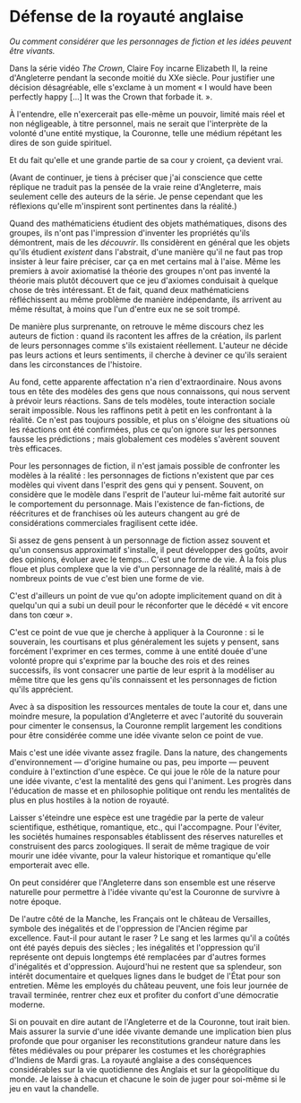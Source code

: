 Défense de la royauté anglaise
==============================

*Ou comment considérer que les personnages de fiction et les idées peuvent
être vivants.*

Dans la série vidéo _The Crown_, Claire Foy incarne Elizabeth II, la reine
d'Angleterre pendant la seconde moitié du XXe siècle. Pour justifier une
décision désagréable, elle s'exclame à un moment « I would have been
perfectly happy [...] It was the Crown that forbade it. ».

À l'entendre, elle n'exercerait pas elle-même un pouvoir, limité mais réel
et non négligeable, à titre personnel, mais ne serait que l'interprète de la
volonté d'une entité mystique, la Couronne, telle une médium répétant les
dires de son guide spirituel.

Et du fait qu'elle et une grande partie de sa cour y croient, ça devient
vrai.

(Avant de continuer, je tiens à préciser que j'ai conscience que cette
réplique ne traduit pas la pensée de la vraie reine d'Angleterre, mais
seulement celle des auteurs de la série. Je pense cependant que les
réflexions qu'elle m'inspirent sont pertinentes dans la réalité.)

Quand des mathématiciens étudient des objets mathématiques, disons des
groupes, ils n'ont pas l'impression d'inventer les propriétés qu'ils
démontrent, mais de les _découvrir_. Ils considèrent en général que les
objets qu'ils étudient _existent_ dans l'abstrait, d'une manière qu'il ne
faut pas trop insister à leur faire préciser, car ça en met certains mal à
l'aise. Même les premiers à avoir axiomatisé la théorie des groupes n'ont
pas inventé la théorie mais plutôt découvert que ce jeu d'axiomes conduisait
à quelque chose de très intéressant. Et de fait, quand deux mathématiciens
réfléchissent au même problème de manière indépendante, ils arrivent au même
résultat, à moins que l'un d'entre eux ne se soit trompé.

De manière plus surprenante, on retrouve le même discours chez les auteurs
de fiction : quand ils racontent les affres de la création, ils parlent de
leurs personnages comme s'ils existaient réellement. L'auteur ne décide pas
leurs actions et leurs sentiments, il cherche à deviner ce qu'ils seraient
dans les circonstances de l'histoire.

Au fond, cette apparente affectation n'a rien d'extraordinaire. Nous avons
tous en tête des modèles des gens que nous connaissons, qui nous servent à
prévoir leurs réactions. Sans de tels modèles, toute interaction sociale
serait impossible. Nous les raffinons petit à petit en les confrontant à la
réalité. Ce n'est pas toujours possible, et plus on s'éloigne des situations
où les réactions ont été confirmées, plus ce qu'on ignore sur les personnes
fausse les prédictions ; mais globalement ces modèles s'avèrent souvent très
efficaces.

Pour les personnages de fiction, il n'est jamais possible de confronter les
modèles à la réalité : les personnages de fictions n'existent que par ces
modèles qui vivent dans l'esprit des gens qui y pensent. Souvent, on
considère que le modèle dans l'esprit de l'auteur lui-même fait autorité sur
le comportement du personnage. Mais l'existence de fan-fictions, de
réécritures et de franchises où les auteurs changent au gré de
considérations commerciales fragilisent cette idée.

Si assez de gens pensent à un personnage de fiction assez souvent et qu'un
consensus approximatif s'installe, il peut développer des goûts, avoir des
opinions, évoluer avec le temps… C'est une forme de vie. À la fois plus
floue et plus complexe que la vie d'un personnage de la réalité, mais à de
nombreux points de vue c'est bien une forme de vie.

C'est d'ailleurs un point de vue qu'on adopte implicitement quand on dit à
quelqu'un qui a subi un deuil pour le réconforter que le décédé « vit encore
dans ton cœur ».

C'est ce point de vue que je cherche à appliquer à la Couronne : si le
souverain, les courtisans et plus généralement les sujets y pensent, sans
forcément l'exprimer en ces termes, comme à une entité douée d'une volonté
propre qui s'exprime par la bouche des rois et des reines successifs, ils
vont consacrer une partie de leur esprit à la modéliser au même titre que
les gens qu'ils connaissent et les personnages de fiction qu'ils apprécient.

Avec à sa disposition les ressources mentales de toute la cour et, dans une
moindre mesure, la population d'Angleterre et avec l'autorité du souverain
pour cimenter le consensus, la Couronne remplit largement les conditions
pour être considérée comme une idée vivante selon ce point de vue.

Mais c'est une idée vivante assez fragile. Dans la nature, des changements
d'environnement — d'origine humaine ou pas, peu importe — peuvent conduire à
l'extinction d'une espèce. Ce qui joue le rôle de la nature pour une idée
vivante, c'est la mentalité des gens qui l'animent. Les progrès dans
l'éducation de masse et en philosophie politique ont rendu les mentalités de
plus en plus hostiles à la notion de royauté.

Laisser s'éteindre une espèce est une tragédie par la perte de valeur
scientifique, esthétique, romantique, etc., qui l'accompagne. Pour l'éviter,
les sociétés humaines responsables établissent des réserves naturelles et
construisent des parcs zoologiques. Il serait de même tragique de voir
mourir une idée vivante, pour la valeur historique et romantique qu'elle
emporterait avec elle.

On peut considérer que l'Angleterre dans son ensemble est une réserve
naturelle pour permettre à l'idée vivante qu'est la Couronne de survivre à
notre époque.

De l'autre côté de la Manche, les Français ont le château de Versailles,
symbole des inégalités et de l'oppression de l'Ancien régime par excellence.
Faut-il pour autant le raser ? Le sang et les larmes qu'il a coûtés ont été
payés depuis des siècles ; les inégalités et l'oppression qu'il représente
ont depuis longtemps été remplacées par d'autres formes d'inégalités et
d'oppression. Aujourd'hui ne restent que sa splendeur, son intérêt
documentaire et quelques lignes dans le budget de l'État pour son entretien.
Même les employés du château peuvent, une fois leur journée de travail
terminée, rentrer chez eux et profiter du confort d'une démocratie moderne.

Si on pouvait en dire autant de l'Angleterre et de la Couronne, tout irait
bien. Mais assurer la survie d'une idée vivante demande une implication bien
plus profonde que pour organiser les reconstitutions grandeur nature dans
les fêtes médiévales ou pour préparer les costumes et les chorégraphies
d'Indiens de Mardi gras. La royauté anglaise a des conséquences
considérables sur la vie quotidienne des Anglais et sur la géopolitique du
monde. Je laisse à chacun et chacune le soin de juger pour soi-même si le
jeu en vaut la chandelle.
